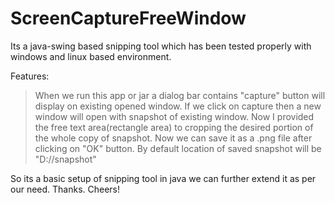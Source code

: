 # ScreenCaptureFreeWindow
Its a java-swing based snipping tool which has been tested properly with windows and linux based environment.

Features:

>When we run this app or jar a dialog bar contains "capture" button will display on existing opened window.
>If we click on capture then a new window will open with snapshot of existing window.
>Now I provided the free text area(rectangle area) to cropping the desired portion of the whole copy of snapshot.
>Now we can save it as a .png file after clicking on "OK" button. By default location of saved snapshot will be "D://snapshot"

So its a basic setup of snipping tool in java we can further extend it as per our need. Thanks. Cheers!
